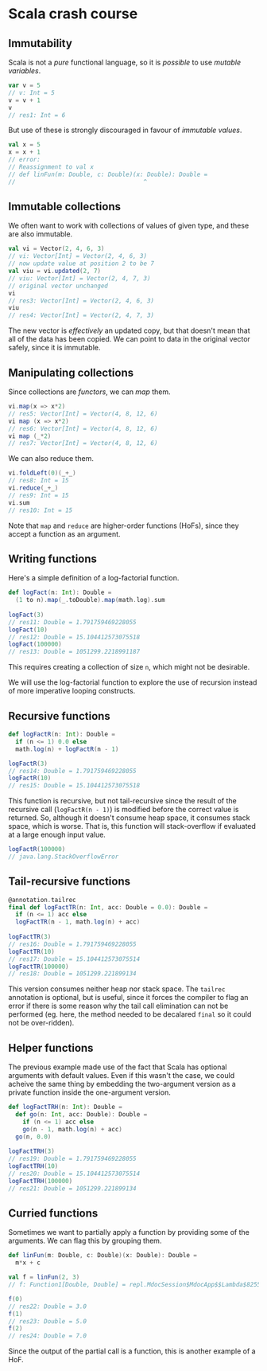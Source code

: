 # Scala crash course

## Immutability

Scala is not a *pure* functional language, so it is *possible* to use *mutable variables*.

```scala
var v = 5
// v: Int = 5
v = v + 1
v
// res1: Int = 6
```
But use of these is strongly discouraged in favour of *immutable values*.
```scala
val x = 5
x = x + 1
// error:
// Reassignment to val x
// def linFun(m: Double, c: Double)(x: Double): Double =
//                                    ^
```

## Immutable collections

We often want to work with collections of values of given type, and these are also immutable.
```scala
val vi = Vector(2, 4, 6, 3)
// vi: Vector[Int] = Vector(2, 4, 6, 3)
// now update value at position 2 to be 7
val viu = vi.updated(2, 7)
// viu: Vector[Int] = Vector(2, 4, 7, 3)
// original vector unchanged
vi
// res3: Vector[Int] = Vector(2, 4, 6, 3)
viu
// res4: Vector[Int] = Vector(2, 4, 7, 3)
```
The new vector is *effectively* an updated copy, but that doesn't mean that all of the data has been copied. We can point to data in the original vector safely, since it is immutable.

## Manipulating collections

Since collections are *functors*, we can *map* them.
```scala
vi.map(x => x*2)
// res5: Vector[Int] = Vector(4, 8, 12, 6)
vi map (x => x*2)
// res6: Vector[Int] = Vector(4, 8, 12, 6)
vi map (_*2)
// res7: Vector[Int] = Vector(4, 8, 12, 6)
```
We can also reduce them.
```scala
vi.foldLeft(0)(_+_)
// res8: Int = 15
vi.reduce(_+_)
// res9: Int = 15
vi.sum
// res10: Int = 15
```
Note that `map` and `reduce` are higher-order functions (HoFs), since they accept a function as an argument.

## Writing functions

Here's a simple definition of a log-factorial function.
```scala
def logFact(n: Int): Double =
  (1 to n).map(_.toDouble).map(math.log).sum
  
logFact(3)
// res11: Double = 1.791759469228055
logFact(10)
// res12: Double = 15.104412573075518
logFact(100000)
// res13: Double = 1051299.2218991187
```
This requires creating a collection of size `n`, which might not be desirable.

We will use the log-factorial function to explore the use of recursion instead of more imperative looping constructs.

## Recursive functions

```scala
def logFactR(n: Int): Double =
  if (n <= 1) 0.0 else
  math.log(n) + logFactR(n - 1)

logFactR(3)
// res14: Double = 1.791759469228055
logFactR(10)
// res15: Double = 15.104412573075518
```
This function is recursive, but not tail-recursive since the result of the recursive call (`logFactR(n - 1)`) is modified before the correct value is returned. So, although it doesn't consume heap space, it consumes stack space, which is worse. That is, this function will stack-overflow if evaluated at a large enough input value.
```scala
logFactR(100000)
// java.lang.StackOverflowError
```

## Tail-recursive functions

```scala
@annotation.tailrec
final def logFactTR(n: Int, acc: Double = 0.0): Double =
  if (n <= 1) acc else
  logFactTR(n - 1, math.log(n) + acc)
  
logFactTR(3)
// res16: Double = 1.791759469228055
logFactTR(10)
// res17: Double = 15.104412573075514
logFactTR(100000)
// res18: Double = 1051299.221899134
```
This version consumes neither heap nor stack space. The `tailrec` annotation is optional, but is useful, since it forces the compiler to flag an error if there is some reason why the tail call elimination can not be performed (eg. here, the method needed to be decalared `final` so it could not be over-ridden).

## Helper functions

The previous example made use of the fact that Scala has optional arguments with default values. Even if this wasn't the case, we could acheive the same thing by embedding the two-argument version as a private function inside the one-argument version.
```scala
def logFactTRH(n: Int): Double =
  def go(n: Int, acc: Double): Double =
    if (n <= 1) acc else
    go(n - 1, math.log(n) + acc)
  go(n, 0.0)
  
logFactTRH(3)
// res19: Double = 1.791759469228055
logFactTRH(10)
// res20: Double = 15.104412573075514
logFactTRH(100000)
// res21: Double = 1051299.221899134
```

## Curried functions

Sometimes we want to partially apply a function by providing some of the arguments. We can flag this by grouping them.
```scala
def linFun(m: Double, c: Double)(x: Double): Double =
  m*x + c

val f = linFun(2, 3)
// f: Function1[Double, Double] = repl.MdocSession$MdocApp$$Lambda$8255/0x00000008016b6010@28acee9d

f(0)
// res22: Double = 3.0
f(1)
// res23: Double = 5.0
f(2)
// res24: Double = 7.0
```
Since the output of the partial call is a function, this is another example of a HoF.
